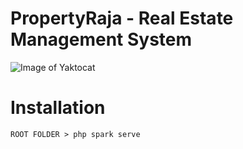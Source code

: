 # PropertyRaja - Real Estate Management System 
![Image of Yaktocat](https://propertyraja.algobasket.com/public/images/realestate.png) 

# Installation
```
ROOT FOLDER > php spark serve
```



